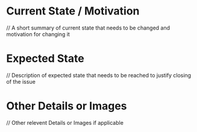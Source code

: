 # Current State / Motivation

// A short summary of current state that needs to be changed and motivation for changing it

# Expected State

// Description of expected state that needs to be reached to justify closing of the issue

# Other Details or Images

// Other relevent Details or Images if applicable